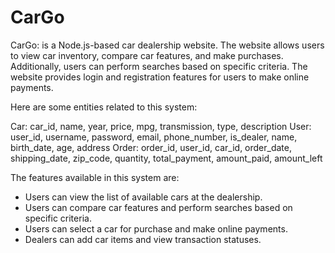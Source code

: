 # CarGo
CarGo: is a Node.js-based car dealership website. The website allows users to view car inventory, compare car features, and make purchases. Additionally, users can perform searches based on specific criteria. The website provides login and registration features for users to make online payments.

Here are some entities related to this system:

Car: car_id, name, year, price, mpg, transmission, type, description
User: user_id, username, password, email, phone_number, is_dealer, name, birth_date, age, address
Order: order_id, user_id, car_id, order_date, shipping_date, zip_code, quantity, total_payment, amount_paid, amount_left

The features available in this system are:

- Users can view the list of available cars at the dealership.
- Users can compare car features and perform searches based on specific criteria.
- Users can select a car for purchase and make online payments.
- Dealers can add car items and view transaction statuses.
